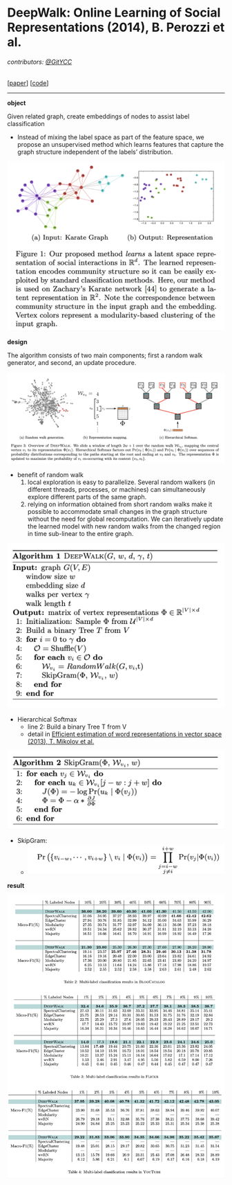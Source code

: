 # DeepWalk: Online Learning of Social Representations (2014), B. Perozzi et al.

###### contributors: [@GitYCC](https://github.com/GitYCC)

\[[paper](https://dl.acm.org/doi/10.1145/2623330.2623732)\] \[[code](https://github.com/phanein/deepwalk)\]

---

**object**

Given related graph, create embeddings of nodes to assist label classification

- Instead of mixing the label space as part of the feature space, we propose an unsupervised method which learns features that capture the graph structure independent of the labels’ distribution.

![](assets/deep-walk_01.png)

**design**

The algorithm consists of two main components; first a random walk generator, and second, an update procedure.

![](assets/deep-walk_05.png)

- benefit of random walk
  1. local exploration is easy to parallelize. Several random walkers (in different threads, processes, or machines) can simultaneously explore different parts of the same graph.
  2. relying on information obtained from short random walks make it possible to accommodate small changes in the graph structure without the need for global recomputation. We can iteratively update the learned model with new random walks from the changed region in time sub-linear to the entire graph.

![](assets/deep-walk_02.png)

- Hierarchical Softmax
  - line 2: Build a binary Tree T from V
  - detail in [Efficient estimation of word representations in vector space (2013), T. Mikolov et al.](../nlp/efficient-estimation-of-word-representations-in-vector-space.md)

![](assets/deep-walk_03.png)

- SkipGram:
  - ![](assets/deep-walk_04.png)

**result**

![](assets/deep-walk_06.png)